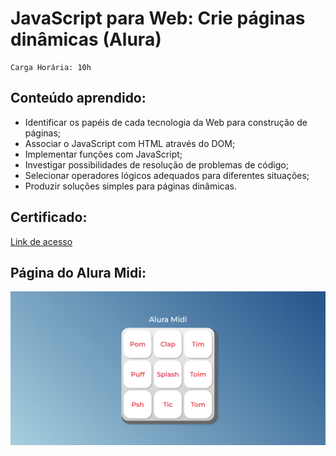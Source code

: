 # JavaScript para Web: Crie páginas dinâmicas (Alura)

    Carga Horária: 10h

## Conteúdo aprendido:

* Identificar os papéis de cada tecnologia da Web para construção de páginas;
* Associar o JavaScript com HTML através do DOM;
* Implementar funções com JavaScript;
* Investigar possibilidades de resolução de problemas de código;
* Selecionar operadores lógicos adequados para diferentes situações;
* Produzir soluções simples para páginas dinâmicas.

## Certificado:
<a href="https://cursos.alura.com.br/certificate/fd3f7df6-2868-4c50-8732-3a6593d18cfd">Link de acesso</a>

## Página do Alura Midi:

<img src="./images/pagina-alura-midi.PNG">